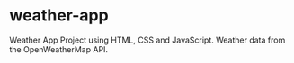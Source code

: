 # weather-app
Weather App Project using HTML, CSS and JavaScript. Weather data from the OpenWeatherMap API.
